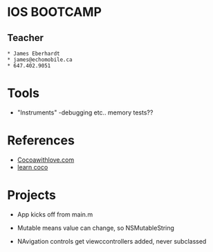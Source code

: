 # IOS BOOTCAMP

## Teacher
	* James Eberhardt
	* james@echomobile.ca
	* 647.402.9051


# Tools
* "Instruments" -debugging etc.. memory tests??

# References
* [Cocoawithlove.com](Cocoawithlove.com)
* [learn coco](learn-cocos2d.com)

# Projects

* App kicks off from main.m

* Mutable means value can change, so NSMutableString

* NAvigation controls get viewccontrollers added, never subclassed

